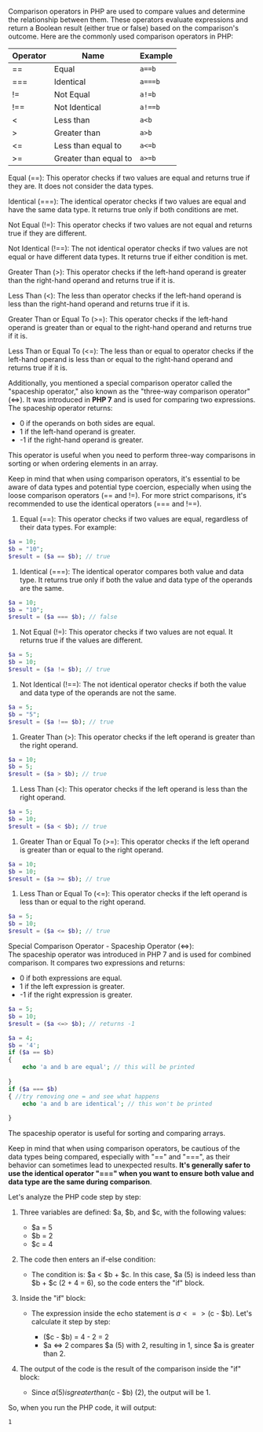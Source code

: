 Comparison operators in PHP are used to compare values and determine the relationship between them. These operators evaluate expressions and return a Boolean result (either true or false) based on the comparison's outcome. Here are the commonly used comparison operators in PHP:

| **Operator** | **Name** | **Example** |
| --- | --- | --- |
| \== | Equal | `a==b` |
| \=== | Identical | `a===b` |
| != | Not Equal | `a!=b` |
| !== | Not Identical | `a!==b` |
| \< | Less than | `a<b` |
| \> | Greater than | `a>b` |
| \<= | Less than equal to | `a<=b` |
| \>= | Greater than equal to | `a>=b` |

Equal (==): This operator checks if two values are equal and returns true if they are. It does not consider the data types.

Identical (===): The identical operator checks if two values are equal and have the same data type. It returns true only if both conditions are met.

Not Equal (!=): This operator checks if two values are not equal and returns true if they are different.

Not Identical (!==): The not identical operator checks if two values are not equal or have different data types. It returns true if either condition is met.

Greater Than (>): This operator checks if the left-hand operand is greater than the right-hand operand and returns true if it is.

Less Than (\<): The less than operator checks if the left-hand operand is less than the right-hand operand and returns true if it is.

Greater Than or Equal To (>=): This operator checks if the left-hand operand is greater than or equal to the right-hand operand and returns true if it is.

Less Than or Equal To (\<=): The less than or equal to operator checks if the left-hand operand is less than or equal to the right-hand operand and returns true if it is.

Additionally, you mentioned a special comparison operator called the "spaceship operator," also known as the "three-way comparison operator" (\<=>). It was introduced in **PHP 7** and is used for comparing two expressions. The spaceship operator returns:

*   0 if the operands on both sides are equal.
*   1 if the left-hand operand is greater.
*   \-1 if the right-hand operand is greater.

This operator is useful when you need to perform three-way comparisons in sorting or when ordering elements in an array.

Keep in mind that when using comparison operators, it's essential to be aware of data types and potential type coercion, especially when using the loose comparison operators (== and !=). For more strict comparisons, it's recommended to use the identical operators (=== and !==).

1.  Equal (==): This operator checks if two values are equal, regardless of their data types. For example:

```php
$a = 10;
$b = "10";
$result = ($a == $b); // true
```

1.  Identical (===): The identical operator compares both value and data type. It returns true only if both the value and data type of the operands are the same.

```php
$a = 10;
$b = "10";
$result = ($a === $b); // false
```

1.  Not Equal (!=): This operator checks if two values are not equal. It returns true if the values are different.

```php
$a = 5;
$b = 10;
$result = ($a != $b); // true
```

1.  Not Identical (!==): The not identical operator checks if both the value and data type of the operands are not the same.

```php
$a = 5;
$b = "5";
$result = ($a !== $b); // true
```

1.  Greater Than (>): This operator checks if the left operand is greater than the right operand.

```php
$a = 10;
$b = 5;
$result = ($a > $b); // true
```

1.  Less Than (\<): This operator checks if the left operand is less than the right operand.

```php
$a = 5;
$b = 10;
$result = ($a < $b); // true
```

1.  Greater Than or Equal To (>=): This operator checks if the left operand is greater than or equal to the right operand.

```php
$a = 10;
$b = 10;
$result = ($a >= $b); // true
```

1.  Less Than or Equal To (\<=): This operator checks if the left operand is less than or equal to the right operand.

```php
$a = 5;
$b = 10;
$result = ($a <= $b); // true
```

Special Comparison Operator - Spaceship Operator (\<=>):  
The spaceship operator was introduced in PHP 7 and is used for combined comparison. It compares two expressions and returns:

*   0 if both expressions are equal.
*   1 if the left expression is greater.
*   \-1 if the right expression is greater.

```php
$a = 5;
$b = 10;
$result = ($a <=> $b); // returns -1
```

```php
$a = 4;
$b = '4';
if ($a == $b)
{
    echo 'a and b are equal'; // this will be printed
    
}
if ($a === $b)
{ //try removing one = and see what happens
    echo 'a and b are identical'; // this won't be printed
    
}
```

The spaceship operator is useful for sorting and comparing arrays.

Keep in mind that when using comparison operators, be cautious of the data types being compared, especially with "==" and "===", as their behavior can sometimes lead to unexpected results. **It's generally safer to use the identical operator "===" when you want to ensure both value and data type are the same during comparison**.

Let's analyze the PHP code step by step:

1. Three variables are defined: $a, $b, and $c, with the following values:
   - $a = 5
   - $b = 2
   - $c = 4

2. The code then enters an if-else condition:

   - The condition is: $a < $b + $c. In this case, $a (5) is indeed less than $b + $c (2 + 4 = 6), so the code enters the "if" block.

3. Inside the "if" block:

   - The expression inside the echo statement is $a <=> ($c - $b). Let's calculate it step by step:

     - ($c - $b) = 4 - 2 = 2
     - $a <=> 2 compares $a (5) with 2, resulting in 1, since $a is greater than 2.

4. The output of the code is the result of the comparison inside the "if" block:

   - Since $a (5) is greater than ($c - $b) (2), the output will be 1.

So, when you run the PHP code, it will output:

```
1
```
